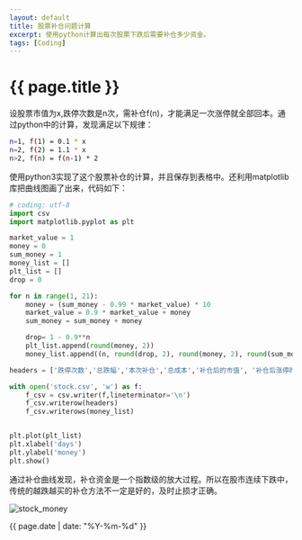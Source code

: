```yaml
---
layout: default
title: 股票补仓问题计算
excerpt: 使用python计算出每次股票下跌后需要补仓多少资金。
tags: [Coding]
---
```

{{ page.title }}
================

设股票市值为x,跌停次数是n次，需补仓f(n)，才能满足一次涨停就全部回本。通过python中的计算，发现满足以下规律：

~~~bash
n=1, f(1) = 0.1 * x
n=2, f(2) = 1.1 * x
n>2, f(n) = f(n-1) * 2
~~~

使用python3实现了这个股票补仓的计算，并且保存到表格中。还利用matplotlib库把曲线图画了出来，代码如下：

~~~python
# coding: utf-8
import csv
import matplotlib.pyplot as plt

market_value = 1
money = 0
sum_money = 1
money_list = []
plt_list = []
drop = 0

for n in range(1, 21):
    money = (sum_money - 0.99 * market_value) * 10
    market_value = 0.9 * market_value + money
    sum_money = sum_money + money

    drop= 1 - 0.9**n
    plt_list.append(round(money, 2))
    money_list.append((n, round(drop, 2), round(money, 2), round(sum_money,2), round(market_value,2), round(market_value*1.1,2)))

headers = ['跌停次数','总跌幅','本次补仓','总成本','补仓后的市值', '补仓后涨停时的市值']

with open('stock.csv', 'w') as f:
    f_csv = csv.writer(f,lineterminator='\n')
    f_csv.writerow(headers)
    f_csv.writerows(money_list)


plt.plot(plt_list)
plt.xlabel('days')
plt.ylabel('money')
plt.show()
~~~

通过补仓曲线发现，补仓资金是一个指数级的放大过程。所以在股市连续下跌中，传统的越跌越买的补仓方法不一定是好的，及时止损才正确。

![stock_money](http://ww3.sinaimg.cn/large/6f76d05ajw1f0r102o774j20go0c574g.jpg)

{{ page.date | date: "%Y-%m-%d" }}
